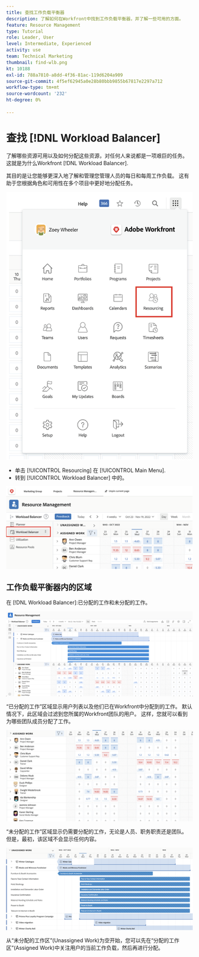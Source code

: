 ```yaml
---
title: 查找工作负载平衡器
description: 了解如何在Workfront中找到工作负载平衡器，并了解一些可用的方面。
feature: Resource Management
type: Tutorial
role: Leader, User
level: Intermediate, Experienced
activity: use
team: Technical Marketing
thumbnail: find-wlb.png
kt: 10188
exl-id: 788a7810-a8dd-4f36-81ac-119d6204a909
source-git-commit: 4f5ef62945a0e28b80bbb9855b67817e2297a712
workflow-type: tm+mt
source-wordcount: '232'
ht-degree: 0%

---
```


# 查找 [!DNL Workload Balancer]

了解哪些资源可用以及如何分配这些资源，对任何人来说都是一项艰巨的任务。 这就是为什么Workfront [!DNL Workload Balancer].

其目的是让您能够更深入地了解和管理您管理人员的每日和每周工作负载。 这有助于您根据角色和可用性在多个项目中更好地分配任务。

![资源主菜单选项](assets/Find_01.png)

* 单击 [!UICONTROL Resourcing] 在 [!UICONTROL Main Menu].
* 转到 [!UICONTROL Workload Balancer] 中的。

![负载平衡器部分](assets/Find_02.png)

## 工作负载平衡器内的区域

在 [!DNL Workload Balancer]:已分配的工作和未分配的工作。

![未分配区域](assets/Find_03.png)

“已分配的工作”区域显示用户列表以及他们已在Workfront中分配到的工作。 默认情况下，此区域会过滤到您所属的Workfront团队的用户。 这样，您就可以看到为哪些团队成员分配了工作。

![分配区域用户](assets/Find_04.png)

“未分配的工作”区域显示仍需要分配的工作，无论是人员、职务职责还是团队。 但是，最初，该区域不会显示任何内容。

![未分配的工作区](assets/Find_05.png)

从“未分配的工作区”(Unassigned Work)为空开始，您可以先在“分配的工作区”(Assigned Work)中关注用户的当前工作负载，然后再进行分配。
